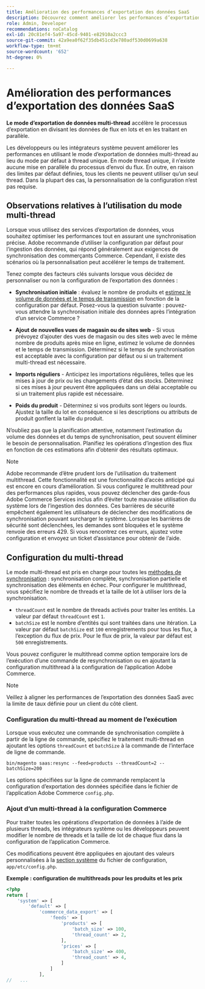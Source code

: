 ```yaml
---
title: Amélioration des performances d’exportation des données SaaS
description: Découvrez comment améliorer les performances d’exportation des données SaaS pour les services Commerce en utilisant le mode d’exportation de données multithreads.
role: Admin, Developer
recommendations: noCatalog
exl-id: 20c81ef4-5a97-45cd-9401-e82910a2ccc3
source-git-commit: 42a9ea0f62f35db451cd3e780adf530d0699a638
workflow-type: tm+mt
source-wordcount: '652'
ht-degree: 0%

---
```


# Amélioration des performances d’exportation des données SaaS

**Le mode d’exportation de données multi-thread** accélère le processus d’exportation en divisant les données de flux en lots et en les traitant en parallèle.

Les développeurs ou les intégrateurs système peuvent améliorer les performances en utilisant le mode d’exportation de données multi-thread au lieu du mode par défaut à thread unique. En mode thread unique, il n’existe aucune mise en parallèle du processus d’envoi du flux. En outre, en raison des limites par défaut définies, tous les clients ne peuvent utiliser qu’un seul thread. Dans la plupart des cas, la personnalisation de la configuration n’est pas requise.

## Observations relatives à l’utilisation du mode multi-thread

Lorsque vous utilisez des services d’exportation de données, vous souhaitez optimiser les performances tout en assurant une synchronisation précise.
Adobe recommande d’utiliser la configuration par défaut pour l’ingestion des données, qui répond généralement aux exigences de synchronisation des commerçants Commerce. Cependant, il existe des scénarios où la personnalisation peut accélérer le temps de traitement.

Tenez compte des facteurs clés suivants lorsque vous décidez de personnaliser ou non la configuration de l’exportation des données :

- **Synchronisation initiale** : évaluez le nombre de produits et [estimez le volume de données et le temps de transmission](estimate-data-volume-sync-time.md) en fonction de la configuration par défaut. Posez-vous la question suivante : pouvez-vous attendre la synchronisation initiale des données après l’intégration d’un service Commerce ?

- **Ajout de nouvelles vues de magasin ou de sites web** - Si vous prévoyez d’ajouter des vues de magasin ou des sites web avec le même nombre de produits après mise en ligne, estimez le volume de données et le temps de transmission. Déterminez si le temps de synchronisation est acceptable avec la configuration par défaut ou si un traitement multi-thread est nécessaire.

- **Imports réguliers** - Anticipez les importations régulières, telles que les mises à jour de prix ou les changements d’état des stocks. Déterminez si ces mises à jour peuvent être appliquées dans un délai acceptable ou si un traitement plus rapide est nécessaire.

- **Poids du produit** - Déterminez si vos produits sont légers ou lourds. Ajustez la taille du lot en conséquence si les descriptions ou attributs de produit gonflent la taille du produit.

N’oubliez pas que la planification attentive, notamment l’estimation du volume des données et du temps de synchronisation, peut souvent éliminer le besoin de personnalisation. Planifiez les opérations d’ingestion des flux en fonction de ces estimations afin d’obtenir des résultats optimaux.

>[!NOTE]
>
>Adobe recommande d’être prudent lors de l’utilisation du traitement multithread. Cette fonctionnalité est une fonctionnalité d’accès anticipé qui est encore en cours d’amélioration. Si vous configurez le multithread pour des performances plus rapides, vous pouvez déclencher des garde-fous Adobe Commerce Services inclus afin d’éviter toute mauvaise utilisation du système lors de l’ingestion des données. Ces barrières de sécurité empêchent également les utilisateurs de déclencher des modifications de synchronisation pouvant surcharger le système. Lorsque les barrières de sécurité sont déclenchées, les demandes sont bloquées et le système renvoie des erreurs 429. Si vous rencontrez ces erreurs, ajustez votre configuration et envoyez un ticket d’assistance pour obtenir de l’aide.

## Configuration du multi-thread

Le mode multi-thread est pris en charge pour toutes les [méthodes de synchronisation](data-synchronization.md#synchronization-process) : synchronisation complète, synchronisation partielle et synchronisation des éléments en échec. Pour configurer le multithread, vous spécifiez le nombre de threads et la taille de lot à utiliser lors de la synchronisation.

- `threadCount` est le nombre de threads activés pour traiter les entités. La valeur par défaut `threadCount` est `1`.
- `batchSize` est le nombre d’entités qui sont traitées dans une itération. La valeur par défaut `batchSize` est `100` enregistrements pour tous les flux, à l’exception du flux de prix. Pour le flux de prix, la valeur par défaut est `500` enregistrements.

Vous pouvez configurer le multithread comme option temporaire lors de l’exécution d’une commande de resynchronisation ou en ajoutant la configuration multithread à la configuration de l’application Adobe Commerce.

>[!NOTE]
>
>Veillez à aligner les performances de l’exportation des données SaaS avec la limite de taux définie pour un client du côté client.

### Configuration du multi-thread au moment de l’exécution

Lorsque vous exécutez une commande de synchronisation complète à partir de la ligne de commande, spécifiez le traitement multi-thread en ajoutant les options `threadCount` et `batchSize` à la commande de l’interface de ligne de commande.

```
bin/magento saas:resync --feed=products --threadCount=2 --batchSize=200
```

Les options spécifiées sur la ligne de commande remplacent la configuration d’exportation des données spécifiée dans le fichier de l’application Adobe Commerce `config.php`.

### Ajout d’un multi-thread à la configuration Commerce

Pour traiter toutes les opérations d’exportation de données à l’aide de plusieurs threads, les intégrateurs système ou les développeurs peuvent modifier le nombre de threads et la taille de lot de chaque flux dans la configuration de l’application Commerce.

Ces modifications peuvent être appliquées en ajoutant des valeurs personnalisées à la [section système](https://experienceleague.adobe.com/en/docs/commerce-operations/configuration-guide/files/config-reference-configphp#system) du fichier de configuration, `app/etc/config.php`.

**Exemple : configuration de multithreads pour les produits et les prix**

```php
<?php
return [
    'system' => [
        'default' => [
            'commerce_data_export' => [
                'feeds' => [
                    'products' => [
                        'batch_size' => 100,
                        'thread_count' => 2,
                    ],
                    'prices' => [
                        'batch_size' => 400,
                        'thread_count' => 4,
                    ]
                ]
            ],
//   ...
```
